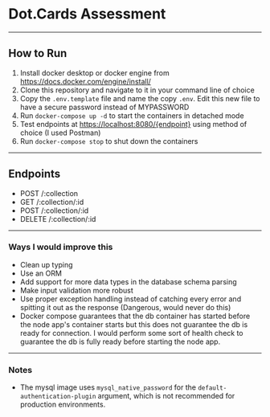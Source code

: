 
# Dot.Cards Assessment

***

## How to Run

1. Install docker desktop or docker engine from  https://docs.docker.com/engine/install/
2. Clone this repository and navigate to it in your command line of choice
3. Copy the ```.env.template``` file and name the copy ```.env```. Edit this new file to have a secure password instead of MYPASSWORD
4. Run ```docker-compose up -d``` to start the containers in detached mode
5. Test endpoints at [https://localhost:8080/{endpoint}](https://localhost:8080/) using method of choice (I used Postman)
6. Run ```docker-compose stop``` to shut down the containers

***

## Endpoints

- POST /:collection
- GET /:collection/:id
- POST /:collection/:id
- DELETE /:collection/:id

***

### Ways I would improve this

- Clean up typing
- Use an ORM
- Add support for more data types in the database schema parsing
- Make input validation more robust
- Use proper exception handling instead of catching every error and spitting it out as the response (Dangerous, would never do this)
- Docker compose guarantees that the db container has started before the node app's container starts
but this does not guarantee the db is ready for connection. I would perform some sort of health check 
to guarantee the db is fully ready before starting the node app.

***

### Notes

- The mysql image uses ```mysql_native_password``` for the ```default-authentication-plugin``` argument,
which is not recommended for production environments.
